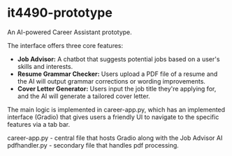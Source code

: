 # it4490-prototype
An AI-powered Career Assistant prototype.

The interface offers three core features:
- **Job Advisor:** A chatbot that suggests potential jobs based on a user's skills and interests.
- **Resume Grammar Checker:** Users upload a PDF file of a resume and the AI will output grammar corrections or wording improvements.
- **Cover Letter Generator:** Users input the job title they're applying for, and the AI will generate a tailored cover letter.

The main logic is implemented in career-app.py, which has an implemented interface (Gradio) that gives users a friendly UI to navigate to the specific features via a tab bar.

career-app.py - central file that hosts Gradio along with the Job Advisor AI
pdfhandler.py - secondary file that handles pdf processing.

